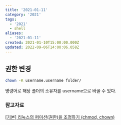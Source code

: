 ```yaml
---
title: '2021-01-11'
category: '2021'
tags:
  - '2021'
  - shell
aliases:
  - '2021-01-11'
created: 2021-01-10T15:00:00.000Z
updated: 2022-09-06T14:00:06.058Z
---
```


## 권한 변경

```bash
chown -R username.username folder/
```

명령어로 해당 폴더의 소유자를 username으로 바꿀 수 있다.

### 참고자료

[[기본] 리눅스의 퍼미션(권한)을 조정하기 (chmod, chown)](https://conory.com/blog/19194)
